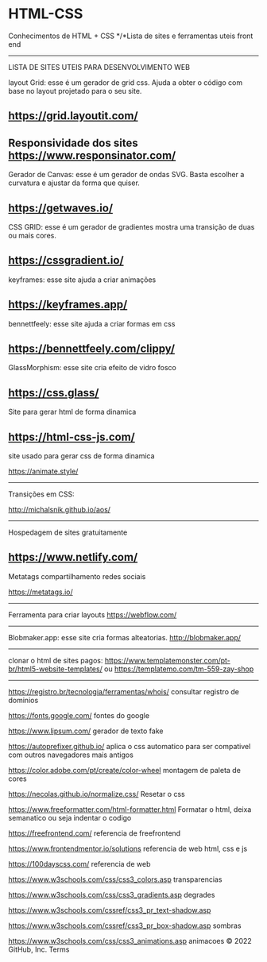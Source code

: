 # HTML-CSS
Conhecimentos de HTML + CSS 
*/*Lista de sites e ferramentas uteis front end
____________________________________________________________________________________________________________________________________________________________
LISTA DE SITES UTEIS PARA DESENVOLVIMENTO WEB

layout Grid: esse é um gerador de grid css. Ajuda a obter o código com base no layout projetado para o seu site.

https://grid.layoutit.com/
---------------------------------------------
Responsividade dos sites
https://www.responsinator.com/
-------------------------------------------------------

Gerador de Canvas: esse é um gerador de ondas SVG. Basta escolher a curvatura e ajustar da forma que quiser.

https://getwaves.io/
---------------------------------------------

CSS GRID: esse é um gerador de gradientes mostra uma transição de duas ou mais cores.

https://cssgradient.io/
----------------------------------------------------
keyframes: esse site ajuda a criar animações 


https://keyframes.app/
---------------------------------------------------
bennettfeely: esse site ajuda a criar formas em css

https://bennettfeely.com/clippy/
----------------------------------------------------------
GlassMorphism: esse site cria efeito de vidro fosco

https://css.glass/
-------------------------------------------------------------
Site para gerar html de forma dinamica

https://html-css-js.com/
--------------------------------------------------------------
site usado para gerar css de forma dinamica

https://animate.style/
__________________________________________________________________
Transições  em CSS:

http://michalsnik.github.io/aos/

----------------------------------------------------------------------

Hospedagem de sites gratuitamente 

https://www.netlify.com/
----------------------------------------------------------------------------
Metatags compartilhamento redes sociais

https://metatags.io/
_____________________________________________________________________
Ferramenta para criar layouts
https://webflow.com/
_____________________________________________________________________

Blobmaker.app: esse site cria formas alteatorias.
http://blobmaker.app/
____________________________________________________________________
clonar o html de sites pagos: https://www.templatemonster.com/pt-br/html5-website-templates/ ou https://templatemo.com/tm-559-zay-shop
___________________________________________________________________
https://registro.br/tecnologia/ferramentas/whois/
consultar registro de dominios

https://fonts.google.com/
fontes do google

https://www.lipsum.com/
gerador de texto fake

https://autoprefixer.github.io/
aplica o css automatico para ser compativel com outros navegadores mais antigos

https://color.adobe.com/pt/create/color-wheel
montagem de paleta de cores

https://necolas.github.io/normalize.css/
Resetar o css 

https://www.freeformatter.com/html-formatter.html
Formatar o html, deixa semanatico ou seja indentar o codigo

https://freefrontend.com/
referencia de freefrontend

https://www.frontendmentor.io/solutions
referencia de web html, css e js

https://100dayscss.com/
referencia de web

https://www.w3schools.com/css/css3_colors.asp
transparencias

https://www.w3schools.com/css/css3_gradients.asp
degrades


https://www.w3schools.com/cssref/css3_pr_text-shadow.asp

https://www.w3schools.com/cssref/css3_pr_box-shadow.asp
sombras

https://www.w3schools.com/css/css3_animations.asp
animacoes
© 2022 GitHub, Inc.
Terms
